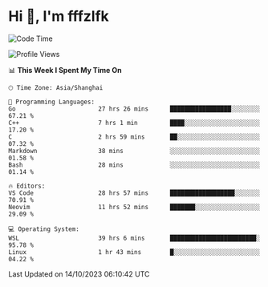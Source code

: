 # Hi 👋, I'm fffzlfk

<!--START_SECTION:waka-->
![Code Time](http://img.shields.io/badge/Code%20Time-515%20hrs%206%20mins-blue)

![Profile Views](http://img.shields.io/badge/Profile%20Views-0-blue)

📊 **This Week I Spent My Time On** 

```text
🕑︎ Time Zone: Asia/Shanghai

💬 Programming Languages: 
Go                       27 hrs 26 mins      █████████████████░░░░░░░░   67.21 % 
C++                      7 hrs 1 min         ████░░░░░░░░░░░░░░░░░░░░░   17.20 % 
C                        2 hrs 59 mins       ██░░░░░░░░░░░░░░░░░░░░░░░   07.32 % 
Markdown                 38 mins             ░░░░░░░░░░░░░░░░░░░░░░░░░   01.58 % 
Bash                     28 mins             ░░░░░░░░░░░░░░░░░░░░░░░░░   01.14 % 

🔥 Editors: 
VS Code                  28 hrs 57 mins      ██████████████████░░░░░░░   70.91 % 
Neovim                   11 hrs 52 mins      ███████░░░░░░░░░░░░░░░░░░   29.09 % 

💻 Operating System: 
WSL                      39 hrs 6 mins       ████████████████████████░   95.78 % 
Linux                    1 hr 43 mins        █░░░░░░░░░░░░░░░░░░░░░░░░   04.22 % 
```


 Last Updated on 14/10/2023 06:10:42 UTC
<!--END_SECTION:waka-->
